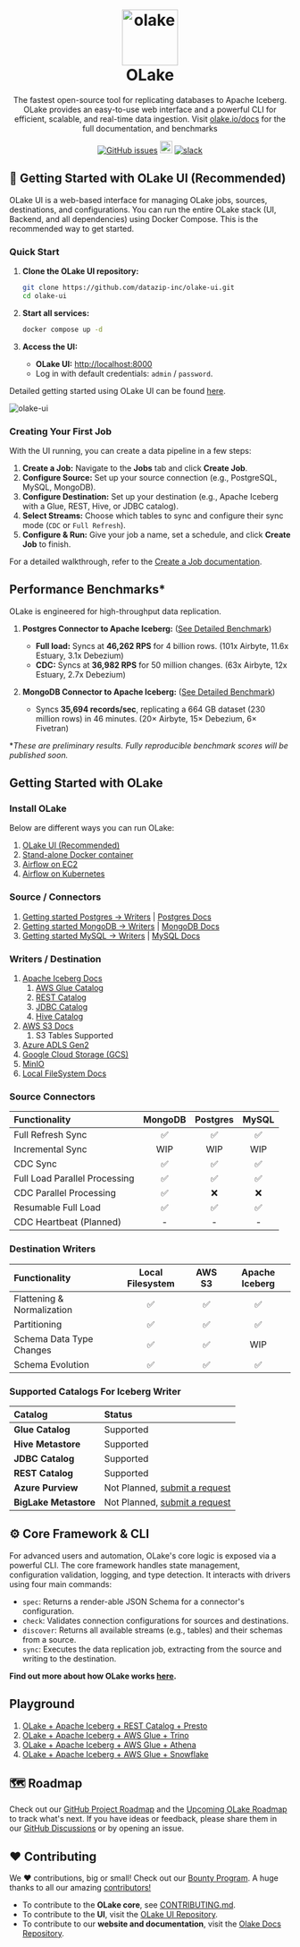 <h1 align="center" style="border-bottom: none">
    <a href="https://datazip.io/olake" target="_blank">
        <img alt="olake" src="https://github.com/user-attachments/assets/d204f25f-5289-423c-b3f2-44b2194bdeaf" width="100" height="100"/>
    </a>
    <br>OLake
</h1>

<p align="center">The fastest open-source tool for replicating databases to Apache Iceberg. OLake provides an easy-to-use web interface and a powerful CLI for efficient, scalable, and real-time data ingestion. Visit <a href="https://olake.io/" target="_blank">olake.io/docs</a> for the full documentation, and benchmarks</p>

<p align="center">
    <a href="https://github.com/datazip-inc/olake/issues"><img alt="GitHub issues" src="https://img.shields.io/github/issues/datazip-inc/olake"/></a> <a href="https://olake.io/docs"><img alt="Documentation" height="22" src="https://img.shields.io/badge/view-Documentation-blue?style=for-the-badge"/></a>
    <a href="https://join.slack.com/t/getolake/shared_invite/zt-2utw44do6-g4XuKKeqBghBMy2~LcJ4ag"><img alt="slack" src="https://img.shields.io/badge/Join%20Our%20Community-Slack-blue"/></a>
</p>

## 🚀 Getting Started with OLake UI (Recommended)

OLake UI is a web-based interface for managing OLake jobs, sources, destinations, and configurations. You can run the entire OLake stack (UI, Backend, and all dependencies) using Docker Compose. This is the recommended way to get started.

### Quick Start

1. **Clone the OLake UI repository:**

    ```bash
    git clone https://github.com/datazip-inc/olake-ui.git
    cd olake-ui
    ```

2. **Start all services:**

    ```bash
    docker compose up -d
    ```

3. **Access the UI:**

      * **OLake UI:** [http://localhost:8000](http://localhost:8000)
      * Log in with default credentials: `admin` / `password`.

Detailed getting started using OLake UI can be found [here](https://olake.io/docs/getting-started/olake-ui).

![olake-ui](https://github.com/user-attachments/assets/7bdf1a88-0677-4c5d-ad5f-11f6713932c4)

### Creating Your First Job

With the UI running, you can create a data pipeline in a few steps:

1. **Create a Job:** Navigate to the **Jobs** tab and click **Create Job**.
2. **Configure Source:** Set up your source connection (e.g., PostgreSQL, MySQL, MongoDB).
3. **Configure Destination:** Set up your destination (e.g., Apache Iceberg with a Glue, REST, Hive, or JDBC catalog).
4. **Select Streams:** Choose which tables to sync and configure their sync mode (`CDC` or `Full Refresh`).
5. **Configure & Run:** Give your job a name, set a schedule, and click **Create Job** to finish.

For a detailed walkthrough, refer to the [Create a Job documentation](https://olake.io/docs/jobs/create-jobs).

## Performance Benchmarks*

OLake is engineered for high-throughput data replication.

1. **Postgres Connector to Apache Iceberg:** ([See Detailed Benchmark](https://olake.io/docs/connectors/postgres/benchmarks))

      * **Full load:** Syncs at **46,262 RPS** for 4 billion rows. (101x Airbyte, 11.6x Estuary, 3.1x Debezium)
      * **CDC:** Syncs at **36,982 RPS** for 50 million changes. (63x Airbyte, 12x Estuary, 2.7x Debezium)

2. **MongoDB Connector to Apache Iceberg:** ([See Detailed Benchmark](https://olake.io/docs/connectors/mongodb/benchmarks))

      * Syncs **35,694 records/sec**, replicating a 664 GB dataset (230 million rows) in 46 minutes. (20× Airbyte, 15× Debezium, 6× Fivetran)

**These are preliminary results. Fully reproducible benchmark scores will be published soon.*

## Getting Started with OLake

### Install OLake

Below are different ways you can run OLake:

1. [OLake UI (Recommended)](https://olake.io/docs/getting-started/olake-ui)
2. [Stand-alone Docker container](https://olake.io/docs/install/docker)
3. [Airflow on EC2](https://olake.io/blog/olake-airflow-on-ec2?utm_source=chatgpt.com)
4. [Airflow on Kubernetes](https://olake.io/blog/olake-airflow)

### Source / Connectors

1. [Getting started Postgres -> Writers](https://github.com/datazip-inc/olake/tree/master/drivers/postgres) | [Postgres Docs](https://olake.io/docs/connectors/postgres/overview)
2. [Getting started MongoDB -> Writers](https://github.com/datazip-inc/olake/tree/master/drivers/mongodb) | [MongoDB Docs](https://olake.io/docs/connectors/mongodb/overview)
3. [Getting started MySQL -> Writers](https://github.com/datazip-inc/olake/tree/master/drivers/mysql)  | [MySQL Docs](https://olake.io/docs/connectors/mysql/overview)

### Writers / Destination

1. [Apache Iceberg Docs](https://olake.io/docs/writers/iceberg/overview) 
   1. [AWS Glue Catalog](https://olake.io/docs/writers/iceberg/catalog/glue)
   2. [REST Catalog](https://olake.io/docs/writers/iceberg/catalog/rest)
   3. [JDBC Catalog](https://olake.io/docs/writers/iceberg/catalog/jdbc)
   4. [Hive Catalog](https://olake.io/docs/writers/iceberg/catalog/hive)
2. [AWS S3 Docs](https://olake.io/docs/writers/s3/overview) 
   1. S3 Tables Supported
3. [Azure ADLS Gen2](https://olake.io/docs/writers/azure-adls/overview)
4. [Google Cloud Storage (GCS)](https://olake.io/docs/writers/gcs/overview)
5. [MinIO](https://olake.io/docs/writers/iceberg/docker-compose#local-catalog-test-setup)
6. [Local FileSystem Docs](https://olake.io/docs/writers/local)

### Source Connectors

| Functionality                 | MongoDB | Postgres | MySQL |
| :---------------------------- | :-----: | :------: | :---: |
| Full Refresh Sync             |    ✅    |    ✅     |   ✅   |
| Incremental Sync              |    WIP    |    WIP     |   WIP   |
| CDC Sync                      |    ✅    |    ✅     |   ✅   |
| Full Load Parallel Processing |    ✅    |    ✅     |   ✅   |
| CDC Parallel Processing       |    ✅    |    ❌     |   ❌   |
| Resumable Full Load           |    ✅    |    ✅     |   ✅   |
| CDC Heartbeat (Planned)                 |    -    |    -     |   -   |

### Destination Writers

| Functionality              | Local Filesystem | AWS S3 | Apache Iceberg |
| :------------------------- | :--------------: | :----: | :------------: |
| Flattening & Normalization |        ✅         |   ✅    |       ✅        |
| Partitioning               |        ✅         |   ✅    |       ✅        |
| Schema Data Type Changes   |        ✅         |   ✅    |      WIP        |
| Schema Evolution           |        ✅         |   ✅    |       ✅        |

### Supported Catalogs For Iceberg Writer

| Catalog               | Status                                                                                                   |
| :-------------------- | :------------------------------------------------------------------------------------------------------- |
| **Glue Catalog**      | Supported                                                                                                |
| **Hive Metastore**    | Supported                                                                                                |
| **JDBC Catalog**      | Supported                                                                                                |
| **REST Catalog**      | Supported                                                                                                |
| **Azure Purview**     | Not Planned, [submit a request](https://github.com/datazip-inc/olake/issues/new?template=new-feature.md) |
| **BigLake Metastore** | Not Planned, [submit a request](https://github.com/datazip-inc/olake/issues/new?template=new-feature.md) |

## ⚙️ Core Framework & CLI

For advanced users and automation, OLake's core logic is exposed via a powerful CLI. The core framework handles state management, configuration validation, logging, and type detection. It interacts with drivers using four main commands:

* `spec`: Returns a render-able JSON Schema for a connector's configuration.
* `check`: Validates connection configurations for sources and destinations.
* `discover`: Returns all available streams (e.g., tables) and their schemas from a source.
* `sync`: Executes the data replication job, extracting from the source and writing to the destination.

**Find out more about how OLake works [here](https://olake.io/docs).**

## Playground

1. [OLake + Apache Iceberg + REST Catalog + Presto](https://olake.io/docs/playground/olake-iceberg-presto)
2. [OLake + Apache Iceberg + AWS Glue + Trino](https://olake.io/iceberg/olake-iceberg-trino)
3. [OLake + Apache Iceberg + AWS Glue + Athena](https://olake.io/iceberg/olake-iceberg-athena)
4. [OLake + Apache Iceberg + AWS Glue + Snowflake](https://olake.io/iceberg/olake-glue-snowflake)


## 🗺️ Roadmap

Check out our [GitHub Project Roadmap](https://github.com/orgs/datazip-inc/projects/5) and the [Upcoming OLake Roadmap](https://olake.io/docs/roadmap) to track what's next. If you have ideas or feedback, please share them in our [GitHub Discussions](https://github.com/datazip-inc/olake/discussions) or by opening an issue.

## ❤️ Contributing

We ❤️ contributions, big or small! Check out our [Bounty Program](https://olake.io/docs/community/issues-and-prs#goodies). A huge thanks to all our amazing [contributors!](https://github.com/datazip-inc/olake/graphs/contributors)

* To contribute to the **OLake core**, see [CONTRIBUTING.md](https://www.google.com/search?q=CONTRIBUTING.md).
* To contribute to the **UI**, visit the [OLake UI Repository](https://github.com/datazip-inc/olake-ui).
* To contribute to our **website and documentation**, visit the [Olake Docs Repository](https://github.com/datazip-inc/olake-docs/).

